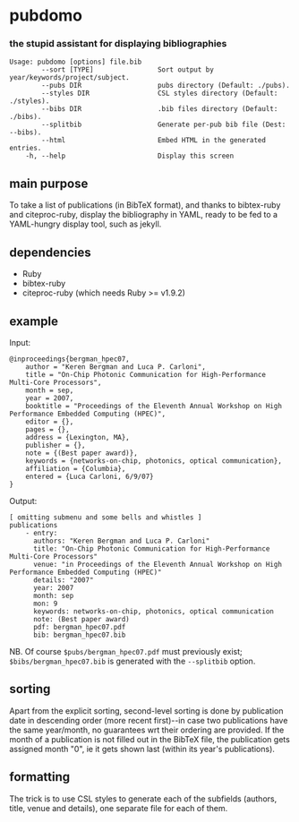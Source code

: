 # pubdomo
### the stupid assistant for displaying bibliographies

	Usage: pubdomo [options] file.bib
	        --sort [TYPE]                Sort output by year/keywords/project/subject.
	        --pubs DIR                   pubs directory (Default: ./pubs).
	        --styles DIR                 CSL styles directory (Default: ./styles).
	        --bibs DIR                   .bib files directory (Default: ./bibs).
	        --splitbib                   Generate per-pub bib file (Dest: --bibs).
	        --html                       Embed HTML in the generated entries.
	    -h, --help                       Display this screen

## main purpose
To take a list of publications (in BibTeX format), and thanks to
bibtex-ruby and citeproc-ruby, display the bibliography in
YAML, ready to be fed to a YAML-hungry display tool, such as
jekyll.

## dependencies
- Ruby
- bibtex-ruby
- citeproc-ruby (which needs Ruby >= v1.9.2)

## example
Input:

	@inproceedings{bergman_hpec07,
		author = "Keren Bergman and Luca P. Carloni",
		title = "On-Chip Photonic Communication for High-Performance Multi-Core Processors",
		month = sep,
		year = 2007,
		booktitle = "Proceedings of the Eleventh Annual Workshop on High Performance Embedded Computing (HPEC)",
		editor = {},
		pages = {},
		address = {Lexington, MA},
		publisher = {},
		note = {(Best paper award)},
		keywords = {networks-on-chip, photonics, optical communication},
		affiliation = {Columbia},
		entered = {Luca Carloni, 6/9/07}
	}

Output:

	[ omitting submenu and some bells and whistles ]
	publications
		- entry:
		  authors: "Keren Bergman and Luca P. Carloni"
		  title: "On-Chip Photonic Communication for High-Performance Multi-Core Processors"
		  venue: "in Proceedings of the Eleventh Annual Workshop on High Performance Embedded Computing (HPEC)"
		  details: "2007"
		  year: 2007
		  month: sep
		  mon: 9
		  keywords: networks-on-chip, photonics, optical communication
		  note: (Best paper award)
		  pdf: bergman_hpec07.pdf
		  bib: bergman_hpec07.bib

NB. Of course `$pubs/bergman_hpec07.pdf` must previously exist;
`$bibs/bergman_hpec07.bib` is generated with the `--splitbib` option.

## sorting
Apart from the explicit sorting, second-level sorting is done by publication
date in descending order (more recent first)--in case two publications have
the same year/month, no guarantees wrt their ordering are provided. If the
month of a publication is not filled out in the BibTeX file, the publication
gets assigned month "0", ie it gets shown last (within its year's publications).

## formatting
The trick is to use CSL styles to generate each of the subfields (authors, title,
venue and details), one separate file for each of them.
